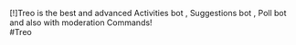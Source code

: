 [!]Treo is the best and advanced Activities bot , Suggestions bot , Poll bot and also with moderation Commands!<br>
#Treo
